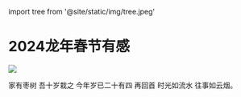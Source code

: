 import tree from '@site/static/img/tree.jpeg'

# 2024龙年春节有感

<img src={tree} width={300} />

家有枣树 吾十岁栽之 今年岁已二十有四 再回首 时光如流水 往事如云烟。